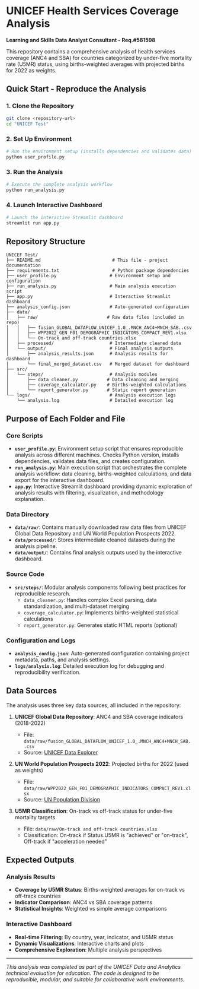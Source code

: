# UNICEF Health Services Coverage Analysis
**Learning and Skills Data Analyst Consultant - Req.#581598**

This repository contains a comprehensive analysis of health services coverage (ANC4 and SBA) for countries categorized by under-five mortality rate (U5MR) status, using births-weighted averages with projected births for 2022 as weights.

## Quick Start - Reproduce the Analysis

### 1. Clone the Repository
```bash
git clone <repository-url>
cd "UNICEF Test"
```

### 2. Set Up Environment
```bash
# Run the environment setup (installs dependencies and validates data)
python user_profile.py
```

### 3. Run the Analysis
```bash
# Execute the complete analysis workflow
python run_analysis.py
```

### 4. Launch Interactive Dashboard
```bash
# Launch the interactive Streamlit dashboard
streamlit run app.py
```

## Repository Structure

```
UNICEF Test/
├── README.md                           # This file - project documentation
├── requirements.txt                    # Python package dependencies
├── user_profile.py                    # Environment setup and configuration
├── run_analysis.py                    # Main analysis execution script
├── app.py                             # Interactive Streamlit dashboard
├── analysis_config.json               # Auto-generated configuration
├── data/
│   ├── raw/                          # Raw data files (included in repo)
│   │   ├── fusion_GLOBAL_DATAFLOW_UNICEF_1.0_.MNCH_ANC4+MNCH_SAB..csv
│   │   ├── WPP2022_GEN_F01_DEMOGRAPHIC_INDICATORS_COMPACT_REV1.xlsx
│   │   └── On-track and off-track countries.xlsx
│   ├── processed/                     # Intermediate cleaned data
│   └── output/                        # Final analysis outputs
│       ├── analysis_results.json      # Analysis results for dashboard
│       └── final_merged_dataset.csv   # Merged dataset for dashboard
├── src/
│   └── steps/                         # Analysis modules
│       ├── data_cleaner.py           # Data cleaning and merging
│       ├── coverage_calculator.py    # Births-weighted calculations
│       └── report_generator.py       # Static report generation
└── logs/                              # Analysis execution logs
    └── analysis.log                   # Detailed execution log
```

## Purpose of Each Folder and File

### Core Scripts
- **`user_profile.py`**: Environment setup script that ensures reproducible analysis across different machines. Checks Python version, installs dependencies, validates data files, and creates configuration.
- **`run_analysis.py`**: Main execution script that orchestrates the complete analysis workflow: data cleaning, births-weighted calculations, and data export for the interactive dashboard.
- **`app.py`**: Interactive Streamlit dashboard providing dynamic exploration of analysis results with filtering, visualization, and methodology explanation.

### Data Directory
- **`data/raw/`**: Contains manually downloaded raw data files from UNICEF Global Data Repository and UN World Population Prospects 2022.
- **`data/processed/`**: Stores intermediate cleaned datasets during the analysis pipeline.
- **`data/output/`**: Contains final analysis outputs used by the interactive dashboard.

### Source Code
- **`src/steps/`**: Modular analysis components following best practices for reproducible research.
  - `data_cleaner.py`: Handles complex Excel parsing, data standardization, and multi-dataset merging
  - `coverage_calculator.py`: Implements births-weighted statistical calculations
  - `report_generator.py`: Generates static HTML reports (optional)

### Configuration and Logs
- **`analysis_config.json`**: Auto-generated configuration containing project metadata, paths, and analysis settings.
- **`logs/analysis.log`**: Detailed execution log for debugging and reproducibility verification.



## Data Sources

The analysis uses three key data sources, all included in the repository:

1. **UNICEF Global Data Repository**: ANC4 and SBA coverage indicators (2018-2022)
   - File: `data/raw/fusion_GLOBAL_DATAFLOW_UNICEF_1.0_.MNCH_ANC4+MNCH_SAB..csv`
   - Source: [UNICEF Data Explorer](https://data.unicef.org/resources/data_explorer/unicef_f/?ag=UNICEF&df=GLOBAL_DATAFLOW&ver=1.0&dq=.MNCH_ANC4+MNCH_SAB.&startPeriod=2018&endPeriod=2022)

2. **UN World Population Prospects 2022**: Projected births for 2022 (used as weights)
   - File: `data/raw/WPP2022_GEN_F01_DEMOGRAPHIC_INDICATORS_COMPACT_REV1.xlsx`
   - Source: [UN Population Division](https://population.un.org/wpp/Download/Standard/Excel/)

3. **U5MR Classification**: On-track vs off-track status for under-five mortality targets
   - File: `data/raw/On-track and off-track countries.xlsx`
   - Classification: On-track if Status.U5MR is "achieved" or "on-track", Off-track if "acceleration needed"


## Expected Outputs

### Analysis Results
- **Coverage by U5MR Status**: Births-weighted averages for on-track vs off-track countries
- **Indicator Comparison**: ANC4 vs SBA coverage patterns
- **Statistical Insights**: Weighted vs simple average comparisons

### Interactive Dashboard
- **Real-time Filtering**: By country, year, indicator, and U5MR status
- **Dynamic Visualizations**: Interactive charts and plots
- **Comprehensive Exploration**: Multiple analysis perspectives


---

*This analysis was completed as part of the UNICEF Data and Analytics technical evaluation for education. The code is designed to be reproducible, modular, and suitable for collaborative work environments.* 